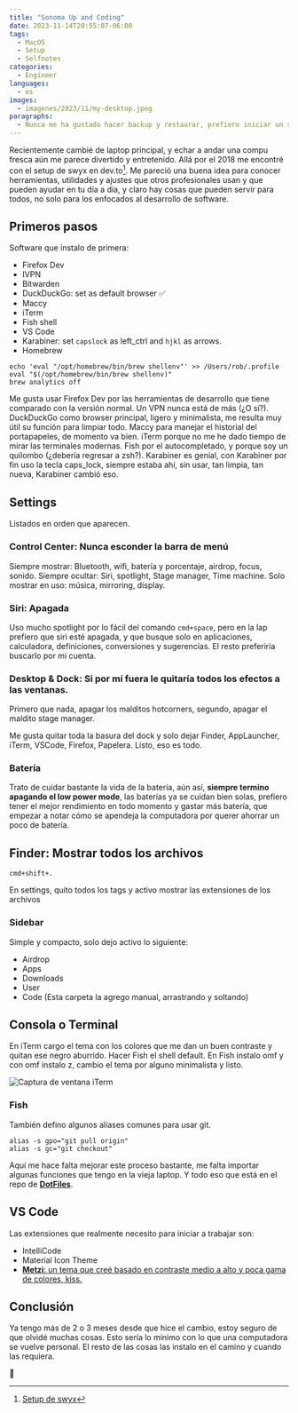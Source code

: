 ```yaml
---
title: "Sonoma Up and Coding"
date: 2023-11-14T20:55:07-06:00
tags:
  - MacOS
  - Setup
  - Selfnotes
categories:
  - Engineer
languages:
  - es
images:
  - imagenes/2023/11/my-desktop.jpeg
paragraphs:
  - Nunca me ha gustado hacer backup y restaurar, prefiero iniciar un setup desde cero. Mi setup es relativamente simple. Quiero escribir este post para compartir mis utilidades de día a día, así como algunos ajustes, y también para ahorrarme tiempo en futuros setups.
---
```


Recientemente cambié de laptop principal, y echar a andar una compu fresca aún me parece divertido y entretenido. Allá por el 2018 me encontré con el setup de swyx en dev.to[^1]. Me pareció una buena idea para conocer herramientas, utilidades y ajustes que otros profesionales usan y que pueden ayudar en tu día a día, y claro hay cosas que pueden servir para todos, no solo para los enfocados al desarrollo de software.

## Primeros pasos

Software que instalo de primera:

- Firefox Dev
- IVPN
- Bitwarden
- DuckDuckGo: set as default browser ✅
- Maccy
- iTerm
- Fish shell
- VS Code
- Karabiner: set `capslock` as left_ctrl and `hjkl` as arrows.
- Homebrew

```shell
echo 'eval "/opt/homebrew/bin/brew shellenv"' >> /Users/rob/.profile
eval "$(/opt/homebrew/bin/brew shellenv)"
brew analytics off
```

Me gusta usar Firefox Dev por las herramientas de desarrollo que tiene comparado con la versión normal. Un VPN nunca está de más (¿O sí?). DuckDuckGo como browser principal, ligero y minimalista, me resulta muy útil su función para limpiar todo. Maccy para manejar el historial del portapapeles, de momento va bien. iTerm porque no me he dado tiempo de mirar las terminales modernas. Fish por el autocompletado, y porque soy un quilombo (¿debería regresar a zsh?). Karabiner es genial, con Karabiner por fin uso la tecla caps_lock, siempre estaba ahí, sin usar, tan limpia, tan nueva, Karabiner cambió eso.

## Settings

Listados en orden que aparecen.

### Control Center: Nunca esconder la barra de menú

Siempre mostrar: Bluetooth, wifi, batería y porcentaje, airdrop, focus, sonido.
Siempre ocultar: Siri, spotlight, Stage manager, Time machine.
Solo mostrar en uso: música, mirroring, display.

### Siri: Apagada

Uso mucho spotlight por lo fácil del comando `cmd+space`, pero en la lap prefiero que siri esté apagada, y que busque solo en aplicaciones, calculadora, definiciones, conversiones y sugerencias. El resto preferiría buscarlo por mi cuenta.

### Desktop & Dock: Si por mí fuera le quitaría todos los efectos a las ventanas.

Primero que nada, apagar los malditos hotcorners, segundo, apagar el maldito stage manager.

Me gusta quitar toda la basura del dock y solo dejar Finder, AppLauncher, iTerm, VSCode, Firefox, Papelera. Listo, eso es todo.

### Batería

Trato de cuidar bastante la vida de la batería, aún así, **siempre termino apagando el low power mode**, las baterías ya se cuidan bien solas, prefiero tener el mejor rendimiento en todo momento y gastar más batería, que empezar a notar cómo se apendeja la computadora por querer ahorrar un poco de batería.

## Finder: Mostrar todos los archivos

```cmd+shift+.```

En settings, quito todos los tags y activo mostrar las extensiones de los archivos

### Sidebar

Simple y compacto, solo dejo activo lo siguiente:

- Airdrop
- Apps
- Downloads
- User
- Code (Esta carpeta la agrego manual, arrastrando y soltando)

## Consola o Terminal

En iTerm cargo el tema con los colores que me dan un buen contraste y quitan ese negro aburrido. Hacer Fish el shell default. En Fish instalo omf y con omf instalo z, cambio el tema por alguno minimalista y listo. 

![Captura de ventana iTerm](/imagenes/2023/11/my-iTerm.png "Mi terminal")

### Fish

También defino algunos aliases comunes para usar git.

```
alias -s gpo="git pull origin"                                     
alias -s gc="git checkout"
```

Aquí me hace falta mejorar este proceso bastante, me falta importar algunas funciones que tengo en la vieja laptop. Y todo eso que está en el repo de **<a href="https://github.com/quowtf/dotfiles" target="_blank">DotFiles</a>**.

## VS Code

Las extensiones que realmente necesito para iniciar a trabajar son:

- IntelliCode
- Material Icon Theme
- [**Metzi**: un tema que creé basado en contraste medio a alto y poca gama de colores, kiss.](/posts/2020/05/01/mi-primer-tema-para-vs-code)

## Conclusión

Ya tengo más de 2 o 3 meses desde que hice el cambio, estoy seguro de que olvidé muchas cosas. Esto sería lo mínimo con lo que una computadora se vuelve personal. El resto de las cosas las instalo en el camino y cuando las requiera.

🍻

[^1]: <a href="https://dev.to/swyx/my-new-mac-setup-4ibi" target="_blank">Setup de swyx</a>
